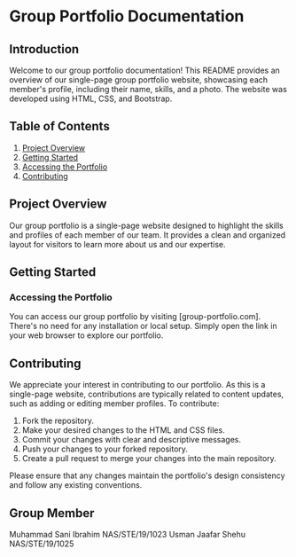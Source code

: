 # Group Portfolio Documentation

## Introduction

Welcome to our group portfolio documentation! This README provides an overview of our single-page group portfolio website, showcasing each member's profile, including their name, skills, and a photo. The website was developed using HTML, CSS, and Bootstrap.

## Table of Contents

1. [Project Overview](#project-overview)
2. [Getting Started](#getting-started)
3. [Accessing the Portfolio](#accessing-the-portfolio)
5. [Contributing](#contributing)

## Project Overview

Our group portfolio is a single-page website designed to highlight the skills and profiles of each member of our team. It provides a clean and organized layout for visitors to learn more about us and our expertise.

## Getting Started

### Accessing the Portfolio

You can access our group portfolio by visiting [group-portfolio.com]. There's no need for any installation or local setup. Simply open the link in your web browser to explore our portfolio.

## Contributing

We appreciate your interest in contributing to our portfolio. As this is a single-page website, contributions are typically related to content updates, such as adding or editing member profiles. To contribute:

1. Fork the repository.
2. Make your desired changes to the HTML and CSS files.
3. Commit your changes with clear and descriptive messages.
4. Push your changes to your forked repository.
5. Create a pull request to merge your changes into the main repository.

Please ensure that any changes maintain the portfolio's design consistency and follow any existing conventions.


## Group Member
Muhammad Sani Ibrahim NAS/STE/19/1023
Usman Jaafar Shehu NAS/STE/19/1025